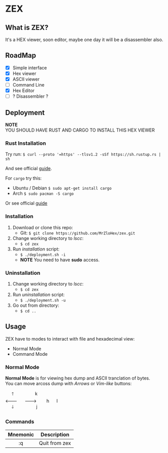 # ZEX

## What is ZEX?

It's a HEX viewer, soon editor, maybe one day it will be a disassembler also.

## RoadMap

 - [X] Simple interface
 - [X] Hex viewer
 - [X] ASCII viewer
 - [ ] Command Line
 - [X] Hex Editor
 - [ ] ? Disassembler ?

## Deployment

**NOTE**</br>
YOU SHOULD HAVE RUST AND CARGO TO INSTALL THIS HEX VIEWER

### Rust Installation

Try run: `$ curl --proto '=https' --tlsv1.2 -sSf https://sh.rustup.rs | sh`

And see official [guide](https://www.rust-lang.org/tools/install).

For `cargo` try this:
 - Ubuntu / Debian `$ sudo apt-get install cargo`
 - Arch `$ sudo pacman -S cargo`

Or see official [guide](https://github.com/rust-lang/cargo)

### Installation

1. Download or clone this repo:
	- Git: `$ git clone https://github.com/MrZloHex/zex.git`
2. Change working directory to *lscc*:
	- `$ cd zex`
3. Run *installation* script:
	- `$ ./deployment.sh -i`
	- **NOTE** You need to have **sudo** access.

### Uninstallation

1. Change working directory to *lscc*:
	- `$ cd zex`
2. Run *uninstallation* script:
	- `$ ./deployment.sh -u`
3. Go out from directory:
	- `$ cd ..`

## Usage

ZEX have to modes to interact with file and hexadecimal view:
 - Normal Mode
 - Command Mode

### Normal Mode

__Normal Mode__ is for viewing hex dump and ASCII tranclation of bytes.</br>
You can move arcoss dump with _Arrows_ or _Vim-like_ buttons:


&nbsp;&nbsp;&nbsp;&nbsp;&nbsp;🡑&nbsp;&nbsp;&nbsp;&nbsp;&nbsp;&nbsp;&nbsp;&nbsp;&nbsp;&nbsp;&nbsp;&nbsp;&nbsp;&nbsp;&nbsp;&nbsp;&nbsp;k</br>
🡐&nbsp;&nbsp;&nbsp;&nbsp;&nbsp;&nbsp;🡒&nbsp;&nbsp;&nbsp;&nbsp;&nbsp;&nbsp;&nbsp;&nbsp;h&nbsp;&nbsp;&nbsp;&nbsp;&nbsp;&nbsp;l</br>
&nbsp;&nbsp;&nbsp;&nbsp;&nbsp;🡓&nbsp;&nbsp;&nbsp;&nbsp;&nbsp;&nbsp;&nbsp;&nbsp;&nbsp;&nbsp;&nbsp;&nbsp;&nbsp;&nbsp;&nbsp;&nbsp;&nbsp;&nbsp;j</br>


### Commands

| Mnemonic | Description   |
|:--------:|:-------------:|
| :q	   | Quit from zex |

